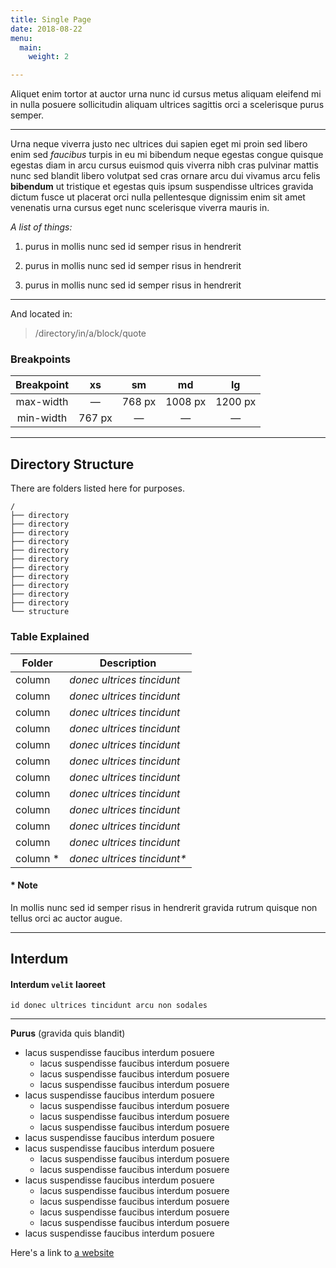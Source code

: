 ```yaml
---
title: Single Page
date: 2018-08-22
menu:
  main:
    weight: 2

---
```


<p class='lead'>Aliquet enim tortor at auctor urna nunc id cursus metus aliquam eleifend mi in nulla posuere sollicitudin aliquam ultrices sagittis orci a scelerisque purus semper.</p>

------

Urna neque viverra justo nec ultrices dui sapien eget mi proin sed libero enim sed *faucibus* turpis in eu mi bibendum neque egestas congue quisque egestas diam in arcu cursus euismod quis viverra nibh cras pulvinar mattis nunc sed blandit libero volutpat sed cras ornare arcu dui vivamus arcu felis **bibendum** ut tristique et egestas quis ipsum suspendisse ultrices gravida dictum fusce ut placerat orci nulla pellentesque dignissim enim sit amet venenatis urna cursus eget nunc scelerisque viverra mauris in.

*A list of things:*

1. purus in mollis nunc sed id semper risus in hendrerit

2. purus in mollis nunc sed id semper risus in hendrerit

3. purus in mollis nunc sed id semper risus in hendrerit


---
And located in: 

> /directory/in/a/block/quote

### Breakpoints

| Breakpoint | xs | sm | md | lg |
| :----: | :----: | :----: | :----: | :----: |
| max-width | — | 768 px | 1008 px | 1200 px |
| min-width | 767 px | — | — | — |

------

## Directory Structure

There are folders listed here for purposes.

    / 
    ├── directory
    ├── directory
    ├── directory
    ├── directory
    ├── directory
    ├── directory
    ├── directory
    ├── directory
    ├── directory
    ├── directory
    ├── directory
    └── structure

### Table Explained

| Folder        | Description   |
| ------------- | ------------- |
| column | *donec ultrices tincidunt* |
| column | *donec ultrices tincidunt* |
| column | *donec ultrices tincidunt* |
| column | *donec ultrices tincidunt* |
| column | *donec ultrices tincidunt* |
| column | *donec ultrices tincidunt* |
| column | *donec ultrices tincidunt* |
| column | *donec ultrices tincidunt* |
| column | *donec ultrices tincidunt* |
| column | *donec ultrices tincidunt* |
| column | *donec ultrices tincidunt* |
| column \*| *donec ultrices tincidunt\** |

#### \* Note

In mollis nunc sed id semper risus in hendrerit gravida rutrum quisque non tellus orci ac auctor augue.

---

## Interdum

#### Interdum `velit` laoreet 

    id donec ultrices tincidunt arcu non sodales

---

**Purus** (gravida quis blandit)

* lacus suspendisse faucibus interdum posuere 
  * lacus suspendisse faucibus interdum posuere 
  * lacus suspendisse faucibus interdum posuere 
  * lacus suspendisse faucibus interdum posuere 
* lacus suspendisse faucibus interdum posuere 
  * lacus suspendisse faucibus interdum posuere 
  * lacus suspendisse faucibus interdum posuere 
  * lacus suspendisse faucibus interdum posuere 
* lacus suspendisse faucibus interdum posuere 
* lacus suspendisse faucibus interdum posuere 
  * lacus suspendisse faucibus interdum posuere 
  * lacus suspendisse faucibus interdum posuere 
* lacus suspendisse faucibus interdum posuere 
  * lacus suspendisse faucibus interdum posuere 
  * lacus suspendisse faucibus interdum posuere 
  * lacus suspendisse faucibus interdum posuere 
  * lacus suspendisse faucibus interdum posuere 
* lacus suspendisse faucibus interdum posuere 

Here's a link to [a website](http://foo.bar)